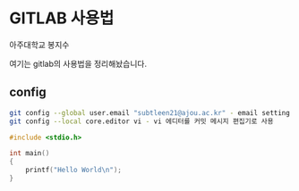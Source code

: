 # GITLAB 사용법

아주대학교
봉지수

여기는 gitlab의 사용법을 정리해놨습니다.

## config

```sh
git config --global user.email "subtleen21@ajou.ac.kr" - email setting
git config --local core.editor vi - vi 에디터를 커밋 메시지 편집기로 사용
```

```c
#include <stdio.h>

int main()
{
    printf("Hello World\n");
}
```